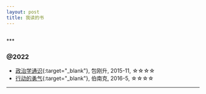 ```yaml
---
layout: post
title: 我读的书
---
```

<h2 id="top"></h2>
***

### @2022

*   [政治学通识](https://book.douban.com/subject/26658395/){:target="_blank"}, 包刚升, 2015-11, ☆☆☆☆
*   [行动的勇气](http://m.uuspider.com/explorer/3616){:target="_blank"}, 伯南克, 2016-5, ☆☆☆☆



***
